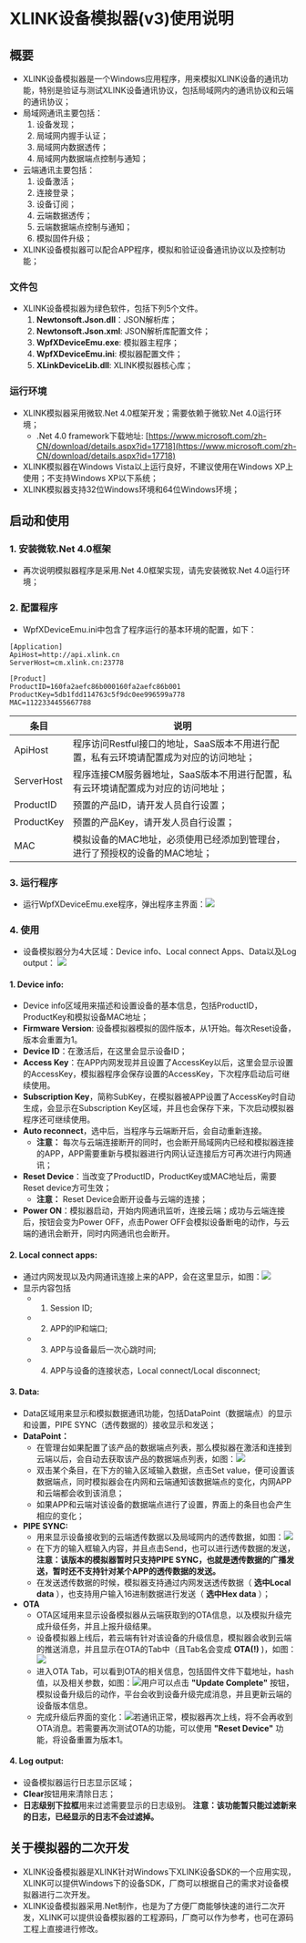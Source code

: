 # XLINK设备模拟器(v3)使用说明

## 概要

* XLINK设备模拟器是一个Windows应用程序，用来模拟XLINK设备的通讯功能，特别是验证与测试XLINK设备通讯协议，包括局域网内的通讯协议和云端的通讯协议；
* 局域网通讯主要包括：
	1. 设备发现；
	2. 局域网内握手认证；
	3. 局域网内数据透传；
	4. 局域网内数据端点控制与通知；
* 云端通讯主要包括：
	1. 设备激活；
	2. 连接登录；
	3. 设备订阅；
	4. 云端数据透传；
	5. 云端数据端点控制与通知； 
	6. 模拟固件升级；
* XLINK设备模拟器可以配合APP程序，模拟和验证设备通讯协议以及控制功能；

### 文件包

* XLINK设备模拟器为绿色软件，包括下列5个文件。
	1. **Newtonsoft.Json.dll**：JSON解析库； 
	2. **Newtonsoft.Json.xml**: JSON解析库配置文件；
	3. **WpfXDeviceEmu.exe**: 模拟器主程序；
	4. **WpfXDeviceEmu.ini**: 模拟器配置文件；
	5. **XLinkDeviceLib.dll**: XLINK模拟器核心库；

### 运行环境

* XLINK模拟器采用微软.Net 4.0框架开发；需要依赖于微软.Net 4.0运行环境；
	* .Net 4.0 framework下载地址: [https://www.microsoft.com/zh-CN/download/details.aspx?id=17718](https://www.microsoft.com/zh-CN/download/details.aspx?id=17718)
* XLINK模拟器在Windows Vista以上运行良好，不建议使用在Windows XP上使用；不支持Windows XP以下系统；
* XLINK模拟器支持32位Windows环境和64位Windows环境；

## 启动和使用

### 1. 安装微软.Net 4.0框架

* 再次说明模拟器程序是采用.Net 4.0框架实现，请先安装微软.Net 4.0运行环境；

### 2. 配置程序

* WpfXDeviceEmu.ini中包含了程序运行的基本环境的配置，如下：
	
```
[Application]ApiHost=http://api.xlink.cnServerHost=cm.xlink.cn:23778[Product]ProductID=160fa2aefc86b000160fa2aefc86b001ProductKey=5db1fdd114763c5f9dc0ee996599a778MAC=1122334455667788	
```

条目 | 说明 
--- | ---
ApiHost | 程序访问Restful接口的地址，SaaS版本不用进行配置，私有云环境请配置成为对应的访问地址；
ServerHost | 程序连接CM服务器地址，SaaS版本不用进行配置，私有云环境请配置成为对应的访问地址；
ProductID | 预置的产品ID，请开发人员自行设置；
ProductKey | 预置的产品Key，请开发人员自行设置；
MAC | 模拟设备的MAC地址，必须使用已经添加到管理台，进行了预授权的设备的MAC地址；

### 3. 运行程序

* 运行WpfXDeviceEmu.exe程序，弹出程序主界面：![](images/mainwindow.png)

### 4. 使用

* 设备模拟器分为4大区域：Device info、Local connect Apps、Data以及Log output：
![](images/device_info.png)

#### 1. Device info:

* Device info区域用来描述和设置设备的基本信息，包括ProductID，ProductKey和模拟设备MAC地址；
* **Firmware Version**: 设备模拟器模拟的固件版本，从1开始。每次Reset设备，版本会重置为1。
* **Device ID**：在激活后，在这里会显示设备ID；
* **Access Key**：在APP内网发现并且设置了AccessKey以后，这里会显示设置的AccessKey，模拟器程序会保存设置的AccessKey，下次程序启动后可继续使用。
* **Subscription Key**，简称SubKey，在模拟器被APP设置了AccessKey时自动生成，会显示在Subscription Key区域，并且也会保存下来，下次启动模拟器程序还可继续使用。
* **Auto reconnect**，选中后，当程序与云端断开后，会自动重新连接。 
	* **注意：** 每次与云端连接断开的同时，也会断开局域网内已经和模拟器连接的APP，APP需要重新与模拟器进行内网认证连接后方可再次进行内网通讯；
* **Reset Device**：当改变了ProductID，ProductKey或MAC地址后，需要Reset device方可生效；
	* **注意：** Reset Device会断开设备与云端的连接；
* **Power ON**：模拟器启动，开始内网通讯监听，连接云端；成功与云端连接后，按钮会变为Power OFF，点击Power OFF会模拟设备断电的动作，与云端的通讯会断开，同时内网通讯也会断开。
	
#### 2. Local connect apps:

* 通过内网发现以及内网通讯连接上来的APP，会在这里显示，如图：![](images/localapps.png)
* 显示内容包括
	* 1. Session ID;
	* 2. APP的IP和端口;
	* 3. APP与设备最后一次心跳时间;
	* 4. APP与设备的连接状态，Local connect/Local disconnect;

#### 3. Data:

* Data区域用来显示和模拟数据通讯功能，包括DataPoint（数据端点）的显示和设置，PIPE SYNC（透传数据的）接收显示和发送；
* **DataPoint：**
	* 在管理台如果配置了该产品的数据端点列表，那么模拟器在激活和连接到云端以后，会自动去获取该产品的数据端点列表，如图：![](images/datapoint.png)
	* 双击某个条目，在下方的输入区域输入数据，点击Set value，便可设置该数据端点，同时模拟器会在内网和云端通知该数据端点的变化，内网APP和云端都会收到该消息；
	* 如果APP和云端对该设备的数据端点进行了设置，界面上的条目也会产生相应的变化；
* **PIPE SYNC:**
	* 用来显示设备接收到的云端透传数据以及局域网内的透传数据，如图：![](images/pipe_sync.png)
	* 在下方的输入框输入内容，并且点击Send，也可以进行透传数据的发送， **注意：该版本的模拟器暂时只支持PIPE SYNC，也就是透传数据的广播发送，暂时还不支持针对某个APP的透传数据的发送。**
	* 在发送透传数据的时候，模拟器支持通过内网发送透传数据（ **选中Local data** ），也支持用户输入16进制数据进行发送（ **选中Hex data** ）；
* **OTA**
	* OTA区域用来显示设备模拟器从云端获取到的OTA信息，以及模拟升级完成升级任务，并且上报升级结果。
	* 设备模拟器上线后，若云端有针对该设备的升级信息，模拟器会收到云端的推送消息，并且显示在OTA的Tab中（且Tab名会变成 **OTA(!)** )，如图：![](images/ota1.png)
	* 进入OTA Tab，可以看到OTA的相关信息，包括固件文件下载地址，hash值，以及相关参数，如图：![](images/ota2.png)用户可以点击 **"Update Complete"** 按钮，模拟设备升级后的动作，平台会收到设备升级完成消息，并且更新云端的设备版本信息。
	* 完成升级后界面的变化：![](images/ota3.png)若通讯正常，模拟器再次上线，将不会再收到OTA消息。若需要再次测试OTA的功能，可以使用 **"Reset Device"** 功能，将设备重置为版本1。

#### 4. Log output:

* 设备模拟器运行日志显示区域；
* **Clear**按钮用来清除日志；
* **日志级别下拉框**用来过滤需要显示的日志级别。 **注意：该功能暂只能过滤新来的日志，已经显示的日志不会过滤掉。**

## 关于模拟器的二次开发

* XLINK设备模拟器是XLINK针对Windows下XLINK设备SDK的一个应用实现，XLINK可以提供Windows下的设备SDK，厂商可以根据自己的需求对设备模拟器进行二次开发。
* XLINK设备模拟器采用.Net制作，也是为了方便厂商能够快速的进行二次开发，XLINK可以提供设备模拟器的工程源码，厂商可以作为参考，也可在源码工程上直接进行修改。
